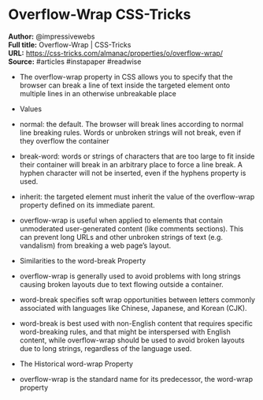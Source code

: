 # Overflow-Wrap   CSS-Tricks

**Author:** @impressivewebs  
**Full title:** Overflow-Wrap | CSS-Tricks  
**URL:** https://css-tricks.com/almanac/properties/o/overflow-wrap/  
**Source:** #articles #instapaper #readwise

- The overflow-wrap property in CSS allows you to specify that the browser can break a line of text inside the targeted element onto multiple lines in an otherwise unbreakable place 
   
- Values 
   
- normal: the default. The browser will break lines according to normal line breaking rules. Words or unbroken strings will not break, even if they overflow the container 
   
- break-word: words or strings of characters that are too large to fit inside their container will break in an arbitrary place to force a line break. A hyphen character will not be inserted, even if the hyphens property is used. 
   
- inherit: the targeted element must inherit the value of the overflow-wrap property defined on its immediate parent. 
   
- overflow-wrap is useful when applied to elements that contain unmoderated user-generated content (like comments sections). This can prevent long URLs and other unbroken strings of text (e.g. vandalism) from breaking a web page’s layout. 
   
- Similarities to the word-break Property 
   
- overflow-wrap is generally used to avoid problems with long strings causing broken layouts due to text flowing outside a container. 
   
- word-break specifies soft wrap opportunities between letters commonly associated with languages like Chinese, Japanese, and Korean (CJK). 
   
- word-break is best used with non-English content that requires specific word-breaking rules, and that might be interspersed with English content, while overflow-wrap should be used to avoid broken layouts due to long strings, regardless of the language used. 
   
- The Historical word-wrap Property 
   
- overflow-wrap is the standard name for its predecessor, the word-wrap property 
   
